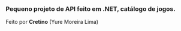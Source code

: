 ### Pequeno projeto de API feito em .NET, catálogo de jogos.

Feito por **Cretino** (Yure Moreira Lima)